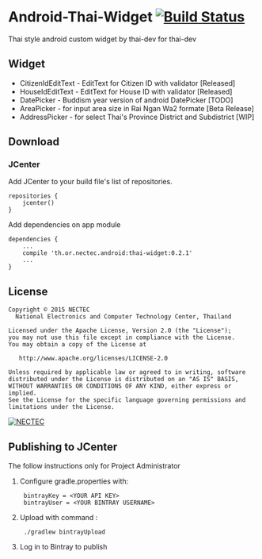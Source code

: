 # Android-Thai-Widget [![Build Status](https://travis-ci.org/nectec-wisru/android-ThaiWidget.svg?branch=master)](https://travis-ci.org/nectec-wisru/android-ThaiWidget)

Thai style android custom widget by thai-dev for thai-dev

Widget
-------
* CitizenIdEditText - EditText for Citizen ID with validator [Released]
* HouseIdEditText - EditText for House ID with validator [Released]
* DatePicker - Buddism year version of android DatePicker [TODO]
* AreaPicker - for input area size in Rai Ngan Wa2 formate [Beta Release]
* AddressPicker - for select Thai's Province District and Subdistrict [WIP]

Download
-------
### JCenter

Add JCenter to your build file's list of repositories.

    repositories {
        jcenter()
    }

Add dependencies on app module

    dependencies {
        ...
        compile 'th.or.nectec.android:thai-widget:0.2.1'
        ...
    }


License
--------

    Copyright © 2015 NECTEC
      National Electronics and Computer Technology Center, Thailand

    Licensed under the Apache License, Version 2.0 (the "License");
    you may not use this file except in compliance with the License.
    You may obtain a copy of the License at

       http://www.apache.org/licenses/LICENSE-2.0

    Unless required by applicable law or agreed to in writing, software
    distributed under the License is distributed on an "AS IS" BASIS,
    WITHOUT WARRANTIES OR CONDITIONS OF ANY KIND, either express or implied.
    See the License for the specific language governing permissions and
    limitations under the License.
    

[![NECTEC](http://www.nectec.or.th/themes/nectec/img/logo.png)](https://www.nectec.or.th)

Publishing to JCenter
---------
The follow instructions only for Project Administrator

1. Configure gradle.properties with:
    
        bintrayKey = <YOUR API KEY>
        bintrayUser = <YOUR BINTRAY USERNAME>

2. Upload with command :

        ./gradlew bintrayUpload
    
3. Log in to Bintray to publish

    


